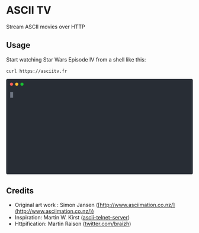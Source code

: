 # ASCII TV

Stream ASCII movies over HTTP

## Usage

Start watching Star Wars Episode IV from a shell like this:

```
curl https://asciitv.fr
```

<img src="./demo.svg">

## Credits

* Original art work : Simon Jansen ([http://www.asciimation.co.nz/](http://www.asciimation.co.nz/))
* Inspiration: Martin W. Kirst ([ascii-telnet-server](https://github.com/nitram509/ascii-telnet-server))
* Httpification: Martin Raison ([twitter.com/braizh](https://www.twitter.com/braizh))
